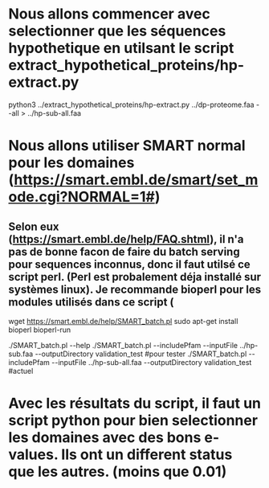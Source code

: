 # Nous allons commencer avec selectionner que les séquences hypothetique en utilsant le script extract_hypothetical_proteins/hp-extract.py

python3 ../extract_hypothetical_proteins/hp-extract.py ../dp-proteome.faa --all > ../hp-sub-all.faa

# Nous allons utiliser SMART normal pour les domaines (https://smart.embl.de/smart/set_mode.cgi?NORMAL=1#)
## Selon eux (https://smart.embl.de/help/FAQ.shtml), il n'a pas de bonne facon de faire du batch serving pour sequences inconnus, donc il faut utilsé ce script perl. (Perl est probalement déja installé sur systèmes linux). Je recommande bioperl pour les modules utilisés dans ce script (

wget https://smart.embl.de/help/SMART_batch.pl
sudo apt-get install bioperl bioperl-run

./SMART_batch.pl --help
./SMART_batch.pl --includePfam --inputFile ../hp-sub.faa --outputDirectory validation_test #pour tester
./SMART_batch.pl --includePfam --inputFile ../hp-sub-all.faa --outputDirectory validation_test #actuel

# Avec les résultats du script, il faut un script python pour bien selectionner les domaines avec des bons e-values. Ils ont un different status que les autres. (moins que 0.01)
